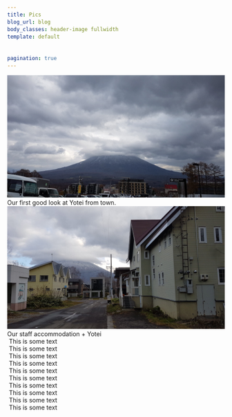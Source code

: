 ```yaml
---
title: Pics
blog_url: blog
body_classes: header-image fullwidth
template: default


pagination: true
---
```


<div class="pics-container">
    <div class="image large">
        <img src="/user/pages/images/yotei1.jpg" alt="Mt Yotei">
        <span class="text">Our first good look at Yotei from town.</span>
    </div>
    <div class="image large">
        <img src="/user/pages/images/renient-yotei.jpg" alt="Renient Lodge and Yotei">
        <span class="text">Our staff accommodation + Yotei</span>        
    </div>
    <div class="image">
        <img src="https://unsplash.it/800?random" alt="">
        <span class="text">This is some text</span>        
    </div>
    <div class="image">
        <img src="https://unsplash.it/800?random" alt="">
        <span class="text">This is some text</span>        
    </div>
    <div class="image">
        <img src="https://unsplash.it/800?random" alt="">
        <span class="text">This is some text</span>        
    </div>
    <div class="image">
        <img src="https://unsplash.it/800?random" alt="">
        <span class="text">This is some text</span>        
    </div>
    <div class="image">
        <img src="https://unsplash.it/800?random" alt="">
        <span class="text">This is some text</span>        
    </div>
    <div class="image">
        <img src="https://unsplash.it/800?random" alt="">
        <span class="text">This is some text</span>        
    </div>
    <div class="image">
        <img src="https://unsplash.it/800?random" alt="">
        <span class="text">This is some text</span>        
    </div>
    <div class="image">
        <img src="https://unsplash.it/800?random" alt="">
        <span class="text">This is some text</span>        
    </div>
    <div class="image">
        <img src="https://unsplash.it/800?random" alt="">
        <span class="text">This is some text</span>        
    </div>
    <div class="image">
        <img src="https://unsplash.it/800?random" alt="">
        <span class="text">This is some text</span>        
    </div>
</div>

